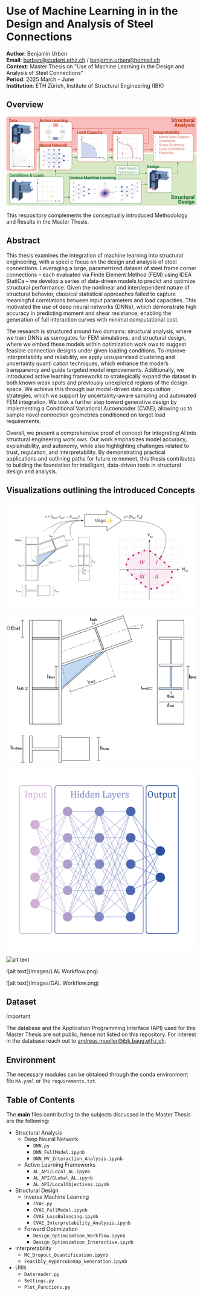 # Use of Machine Learning in in the Design and Analysis of Steel Connections

**Author**: Benjamin Urben<br>
**Email**: burben@student.ethz.ch / benjamin.urben@hotmail.ch<br>
**Context**: Master Thesis on "Use of Machine Learning in the Design and Analysis of Steel Connections"<br>
**Period**: 2025 March - June<br>
**Institution**: ETH Zürich, Institute of Structural Engineering (IBK)

## Overview
![alt text](Images/Overview.png)

This respository complements the conceptually introduced Methodology and Results in the Master Thesis.

## Abstract

This thesis examines the integration of machine learning into structural engineering, with a 
speci c focus on the design and analysis of steel connections. Leveraging a large, 
parametrized dataset of steel frame corner connections – each evaluated via Finite Element 
Method (FEM) using IDEA StatiCa – we develop a series of data-driven models to predict and 
optimize structural performance. Given the nonlinear and interdependent nature of structural 
behavior, classical statistical approaches failed to capture meaningful correlations between 
input parameters and load capacities. This motivated the use of deep neural networks (DNNs), 
which demonstrate high accuracy in predicting moment and shear resistance, enabling the 
generation of full interaction curves with minimal computational cost. 

The research is structured around two domains: structural analysis, where we train DNNs as 
surrogates for FEM simulations, and structural design, where we embed these models within 
optimization work ows to suggest feasible connection designs under given loading 
conditions. To improve interpretability and reliability, we apply unsupervised clustering and 
uncertainty quanti cation techniques, which enhance the model’s transparency and guide 
targeted model improvements. Additionally, we introduced active learning frameworks to 
strategically expand the dataset in both known weak spots and previously unexplored regions 
of the design space. We achieve this through our model-driven data acquisition strategies, 
which we support by uncertainty-aware sampling and automated FEM integration. We took 
a further step toward generative design by implementing a Conditional Variational 
Autoencoder (CVAE), allowing us to sample novel connection geometries conditioned on 
target load requirements. 

Overall, we present a comprehensive proof of concept for integrating AI into structural 
engineering work ows. Our work emphasizes model accuracy, explainability, and autonomy, 
while also highlighting challenges related to trust, regulation, and interpretability. By 
demonstrating practical applications and outlining paths for future re nement, this thesis 
contributes to building the foundation for intelligent, data-driven tools in structural design 
and analysis.

## Visualizations outlining the introduced Concepts

![alt text](Images/Workflow_04.png)

![alt text](Images/Paramters.png)

![alt text](Images/DNN.png)

![alt text](Images/Architecture_cVAE.png)

![alt text](Images/LAL Workflow.png)

![alt text](Images/GAL Workflow.png)



## Dataset

> [!IMPORTANT]
> The database and the Application Programming Interface (API) used for this Master Thesis are not public, hence not listed on this repository. For interest in the database reach out to andreas.mueller@ibk.baug.ethz.ch.

## Environment

The necessary modules can be obtained through the conda environment file `MA.yaml` or the `requirements.txt`.

## Table of Contents

The **main** files contributing to the subjects discussed in the Master Thesis are the following:

- Structural Analysis
  - Deep Neural Network
    - `DNN.py`
    - `DNN_FullModel.ipynb`
    - `DNN_MV_Interaction_Analysis.ipynb`
  - Active Learning Frameworks
    - `AL_API/Local_AL.ipynb`
    - `AL_API/GLobal_AL.ipynb`
    - `AL_API/LocalObjectives.ipynb`
- Structural Design
  - Inverse Machine Learning
    - `CVAE.py`
    - `CVAE_FullModel.ipynb`
    - `CVAE_LossBalancing.ipynb`
    - `CVAE_Interpretability_Analysis.ipynb`
  - Forward Optimization
    - `Design_Optimization_Workflow.ipynb`
    - `Design_Optimization_Interactive.ipynb`
- Interpretability
  - `MC_Dropout_Quantification.ipynb`
  - `Feasibly_Hypercubemap_Generation.ipynb`
- Utils
  - `Datareader.py`
  - `Settings.py`
  - `Plot_Functions.py`


